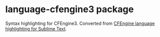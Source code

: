 # language-cfengine3 package

Syntax highlighting for CFEngine3.
Converted from [CFEngine language highlighting for Sublime Text](https://github.com/lastops/sublime-cfengine).
